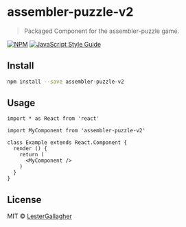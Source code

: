 # assembler-puzzle-v2

> Packaged Component for the assembler-puzzle game.

[![NPM](https://img.shields.io/npm/v/assembler-puzzle-v2.svg)](https://www.npmjs.com/package/assembler-puzzle-v2) [![JavaScript Style Guide](https://img.shields.io/badge/code_style-standard-brightgreen.svg)](https://standardjs.com)

## Install

```bash
npm install --save assembler-puzzle-v2
```

## Usage

```tsx
import * as React from 'react'

import MyComponent from 'assembler-puzzle-v2'

class Example extends React.Component {
  render () {
    return (
      <MyComponent />
    )
  }
}
```

## License

MIT © [LesterGallagher](https://github.com/LesterGallagher)
